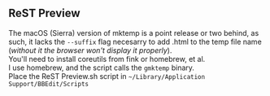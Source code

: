 ## ReST Preview

The macOS (Sierra) version of mktemp is a point release or two behind, as such, it lacks the `--suffix` flag necesarry to add .html to the temp file name (*without it the browser won't display it properly*).  
You'll need to install coreutils from fink or homebrew, et al.  
I use homebrew, and the script calls the `gmktemp` binary.  
Place the ReST Preview.sh script in `~/Library/Application Support/BBEdit/Scripts`